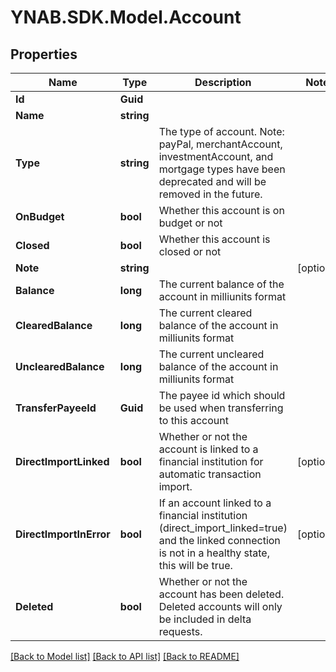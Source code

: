 # YNAB.SDK.Model.Account

## Properties

Name | Type | Description | Notes
------------ | ------------- | ------------- | -------------
**Id** | **Guid** |  | 
**Name** | **string** |  | 
**Type** | **string** | The type of account. Note: payPal, merchantAccount, investmentAccount, and mortgage types have been deprecated and will be removed in the future. | 
**OnBudget** | **bool** | Whether this account is on budget or not | 
**Closed** | **bool** | Whether this account is closed or not | 
**Note** | **string** |  | [optional] 
**Balance** | **long** | The current balance of the account in milliunits format | 
**ClearedBalance** | **long** | The current cleared balance of the account in milliunits format | 
**UnclearedBalance** | **long** | The current uncleared balance of the account in milliunits format | 
**TransferPayeeId** | **Guid** | The payee id which should be used when transferring to this account | 
**DirectImportLinked** | **bool** | Whether or not the account is linked to a financial institution for automatic transaction import. | [optional] 
**DirectImportInError** | **bool** | If an account linked to a financial institution (direct_import_linked&#x3D;true) and the linked connection is not in a healthy state, this will be true. | [optional] 
**Deleted** | **bool** | Whether or not the account has been deleted.  Deleted accounts will only be included in delta requests. | 

[[Back to Model list]](../README.md#documentation-for-models) [[Back to API list]](../README.md#documentation-for-api-endpoints) [[Back to README]](../README.md)

